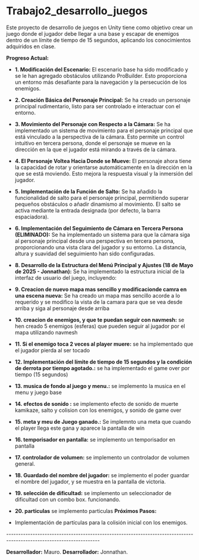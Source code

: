# Trabajo2_desarrollo_juegos

Este proyecto de desarrollo de juegos en Unity tiene como objetivo crear un juego donde el jugador debe llegar a una base y escapar de enemigos dentro de un límite de tiempo de 15 segundos, aplicando los conocimientos adquiridos en clase.

**Progreso Actual:**

- **1. Modificación del Escenario:** El escenario base ha sido modificado y se le han agregado obstáculos utilizando ProBuilder. Esto proporciona un entorno más desafiante para la navegación y la persecución de los enemigos.

- **2. Creación Básica del Personaje Principal:** Se ha creado un personaje principal rudimentario, listo para ser controlado e interactuar con el entorno.

- **3. Movimiento del Personaje con Respecto a la Cámara:** Se ha implementado un sistema de movimiento para el personaje principal que está vinculado a la perspectiva de la cámara. Esto permite un control intuitivo en tercera persona, donde el personaje se mueve en la dirección en la que el jugador está mirando a través de la cámara.

- **4. El Personaje Voltea Hacia Donde se Mueve:** El personaje ahora tiene la capacidad de rotar y orientarse automáticamente en la dirección en la que se está moviendo. Esto mejora la respuesta visual y la inmersión del jugador.

- **5. Implementación de la Función de Salto:** Se ha añadido la funcionalidad de salto para el personaje principal, permitiendo superar pequeños obstáculos o añadir dinamismo al movimiento. El salto se activa mediante la entrada designada (por defecto, la barra espaciadora).

- **6. Implementación del Seguimiento de Cámara en Tercera Persona (ELIMINADO):** Se ha implementado un sistema para que la cámara siga al personaje principal desde una perspectiva en tercera persona, proporcionando una vista clara del jugador y su entorno. La distancia, altura y suavidad del seguimiento han sido configuradas.


- **8. Desarrollo de la Estructura del Menú Principal y Ajustes (18 de Mayo de 2025 - Jonnathan):** Se ha implementado la estructura inicial de la interfaz de usuario del juego, incluyendo:

- **9. Creacion de nuevo mapa mas sencillo y modificacionde camra en una escena nueva:** Se ha creado un mapa mas sencillo acorde a lo requerido y se modifico la vista de la camara para que se vea desde arriba y siga al personaje desde arriba 

- **10. creacion de enemigos, y que te puedan seguir con navmesh:** se hen creado 5 enemigos (esferas) que pueden seguir al jugador por el mapa utilizando navmesh

- **11. Si el enemigo toca 2 veces al player muere:** se ha implementado que el jugador pierda al ser tocado

- **12. Implementación del límite de tiempo de 15 segundos y la condición de derrota por tiempo agotado.:** se ha implementado el game over por tiempo (15 segundos)

- **13. musica de fondo al juego y menu.:** se implemento la musica en el menu y juego base

- **14. efectos de sonido :** se implemento efecto de sonido de muerte kamikaze, salto y colision con los enemigos, y sonido de game over 

- **15. meta y meu de Juego ganado.:** Se implemnto una meta que cuando el player llega este gana y aparece la pantalla de win

- **16. temporisador en pantalla:** se implemento un temporisador en pantalla

- **17. controlador de volumen:** se implemento un controlador de volumen general.

- **18. Guardado del nombre del jugador:** se implemento el poder guardar el nombre del jugador, y se muestra en la pantalla de victoria.

- **19. selección de dificultad:** se implemento un seleccionador de dificultad con un combo box. funcionando.

- **20. particulas** se implemento particulas
**Próximos Pasos:**

- Implementación de partículas para la colisión inicial con los enemigos.


*---------------------------------------------------------------------------------------------------------------------*



**Desarrollador:** Mauro.
**Desarrollador:** Jonnathan.


